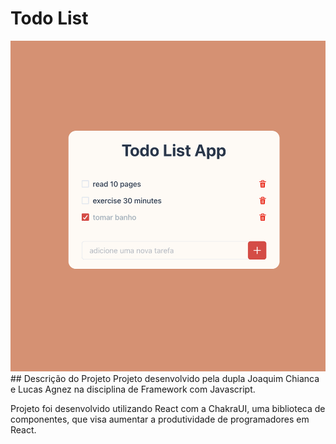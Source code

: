# Todo List
<img src="readme/tela.png">
## Descrição do Projeto
Projeto desenvolvido pela dupla Joaquim Chianca e Lucas Agnez na disciplina de Framework com Javascript.

Projeto foi desenvolvido utilizando React com a ChakraUI, uma biblioteca de componentes, que visa aumentar a produtividade de programadores em React. 
